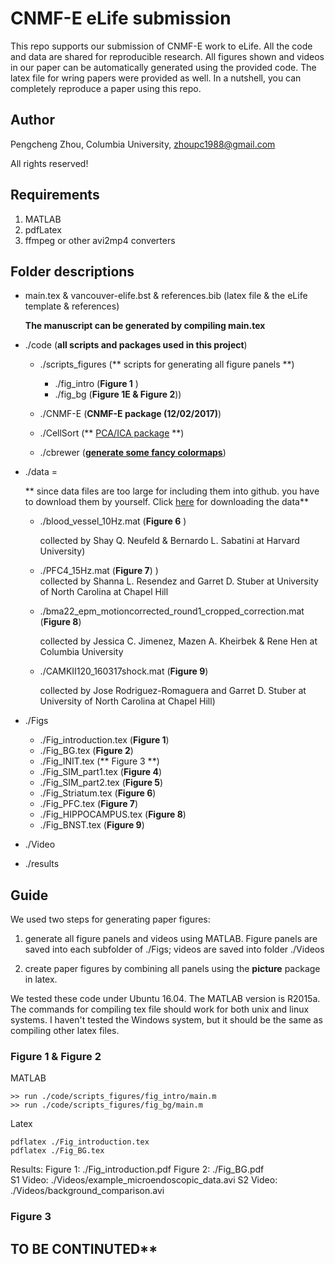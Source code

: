 # CNMF-E eLife submission
This repo supports our submission of CNMF-E work to eLife. All the code and data are shared for reproducible research. All figures shown and videos in our paper can be automatically generated using the provided code. The latex file for wring papers were provided as well. In a nutshell, you can completely reproduce a paper using  this repo. 

## Author
Pengcheng Zhou, Columbia University, zhoupc1988@gmail.com

All rights reserved! 

## Requirements 
1. MATLAB
2. pdfLatex 
3. ffmpeg or other avi2mp4 converters


## Folder descriptions
- main.tex & vancouver-elife.bst & references.bib (latex file & the eLife template & references) 

	**The manuscript can be generated by compiling main.tex**
- ./code (**all scripts and packages used in this project**)
	- ./scripts_figures (** scripts for generating all figure panels **)
		- ./fig_intro  (**Figure 1** )
		- ./fig_bg (**Figure 1E & Figure 2**))
		
	- ./CNMF-E (**CNMF-E package (12/02/2017)**)
	- ./CellSort (** [PCA/ICA package](https://github.com/mukamel-lab/CellSort) **)
	- ./cbrewer (**[generate some fancy colormaps](https://www.mathworks.com/matlabcentral/fileexchange/34087-cbrewer---colorbrewer-schemes-for-matlab)**)
	
- ./data =

	** since data files are too large for including them into github. you have to download them by yourself. Click [here](https://www.dropbox.com/sh/6395g5wwlv63f0s/AACTNVivxYs7IIyeS67SdV2Qa?dl=0) for downloading the data**
	
	- ./blood_vessel_10Hz.mat (**Figure 6** ) 
	
		collected by Shay Q. Neufeld &  Bernardo L. Sabatini at Harvard University)
		
	- ./PFC4_15Hz.mat (**Figure 7**) )	
		collected by Shanna L. Resendez and Garret D. Stuber at University of North Carolina at Chapel Hill
		
	- ./bma22_epm_motioncorrected_round1_cropped_correction.mat (**Figure 8**) 
	
		collected by Jessica C. Jimenez, Mazen A. Kheirbek & Rene Hen at Columbia University
		
	- ./CAMKII120_160317shock.mat (**Figure 9**)
	
		collected by Jose Rodriguez-Romaguera and Garret D. Stuber at University of North Carolina at Chapel Hill) 

- ./Figs
	- ./Fig_introduction.tex (**Figure 1**)
	- ./Fig_BG.tex   (**Figure 2**)  
	- ./Fig_INIT.tex  (** Figure 3 **)
	- ./Fig_SIM_part1.tex (**Figure 4**)
  	- ./Fig_SIM_part2.tex (**Figure 5**)
  	- ./Fig_Striatum.tex  (**Figure 6**)
  	- ./Fig_PFC.tex  (**Figure 7**)
  	- ./Fig_HIPPOCAMPUS.tex (**Figure 8**)
  	- ./Fig_BNST.tex  (**Figure 9**)
  	
- ./Video

- ./results


## Guide
We used two steps for generating paper figures: 

1. generate all figure panels and videos using MATLAB. Figure panels are saved into each subfolder of ./Figs; videos are saved into folder ./Videos

2. create paper figures by combining all panels using the **picture** package in latex. 

We tested these code under Ubuntu 16.04. The MATLAB version is R2015a. The commands for compiling tex file should work for both unix and linux systems. I haven't tested the Windows system, but it should be the same as compiling other latex files. 

### Figure 1 & Figure 2
MATLAB

```
>> run ./code/scripts_figures/fig_intro/main.m 
>> run ./code/scripts_figures/fig_bg/main.m
```
Latex 

```
pdflatex ./Fig_introduction.tex
pdflatex ./Fig_BG.tex 
```

Results: 
Figure 1: ./Fig_introduction.pdf 
Figure 2: ./Fig_BG.pdf  
S1 Video: ./Videos/example_microendoscopic_data.avi 
S2 Video: ./Videos/background_comparison.avi 

### Figure 3

## TO BE CONTINUTED**







